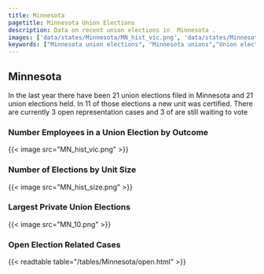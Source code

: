 ```yaml
---
title: Minnesota
pagetitle: Minnesota Union Elections
description: Data on recent union elections in  Minnesota .
images: ['data/states/Minnesota/MN_hist_vic.png', 'data/states/Minnesota/MN_hist_size.png', 'data/states/Minnesota/MN_10.png']
keywords: ["Minnesota union elections", "Minnesota unions","Union elections"]
---
```

##  Minnesota

In the last year there have been 21 union elections filed in Minnesota and 21 union elections held. In 11 of those elections a new unit was certified. There are currently 3 open representation cases and 3 of are still waiting to vote

### Number Employees in a Union Election by Outcome
{{< image src="MN_hist_vic.png" >}}

### Number of Elections by Unit Size
{{< image src="MN_hist_size.png" >}}

### Largest Private Union Elections
{{< image src="MN_10.png" >}}

### Open Election Related Cases
{{< readtable table="/tables/Minnesota/open.html" >}}

